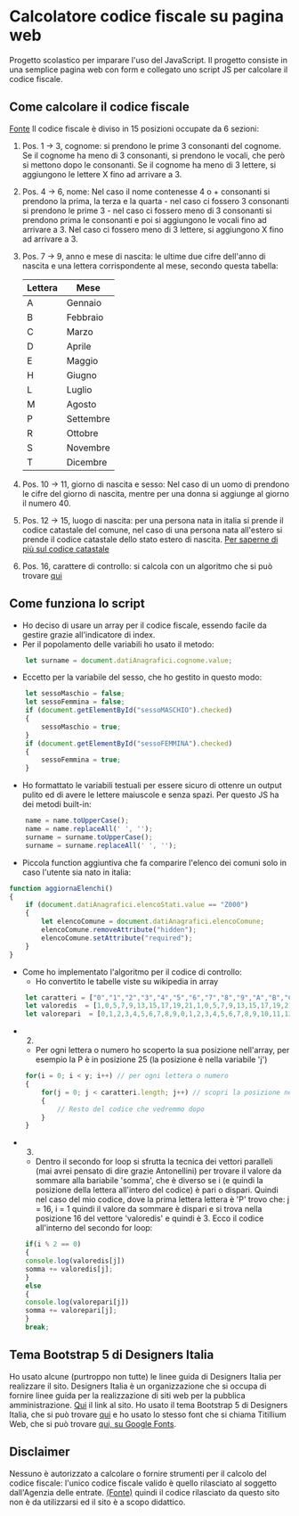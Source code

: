 # Calcolatore codice fiscale su pagina web

Progetto scolastico per imparare l'uso del JavaScript. Il progetto consiste in una semplice pagina web con form e collegato uno script JS per calcolare il codice fiscale.

## Come calcolare il codice fiscale

[Fonte](https://it.wikipedia.org/wiki/Codice_fiscale)
Il codice fiscale è diviso in 15 posizioni occupate da 6 sezioni: 
1. Pos. 1 -> 3, cognome: si prendono le prime 3 consonanti del cognome. Se il cognome ha meno di 3 consonanti, si prendono le vocali, che però si mettono dopo le consonanti. Se il cognome ha meno di 3 lettere, si aggiungono le lettere X fino ad arrivare a 3.
2. Pos. 4 -> 6, nome: Nel caso il nome contenesse 4 o + consonanti si prendono la prima, la terza e la quarta - nel caso ci fossero 3 consonanti si prendono le prime 3 - nel caso ci fossero meno di 3 consonanti si prendono prima le consonanti e poi si aggiungono le vocali fino ad arrivare a 3. Nel caso ci fossero meno di 3 lettere, si aggiungono X fino ad arrivare a 3.
3. Pos. 7 -> 9, anno e mese di nascita: le ultime due cifre dell'anno di nascita e una lettera corrispondente al mese, secondo questa tabella:

   | Lettera | Mese       |
   |---------|------------|
   | A       | Gennaio    |
   | B       | Febbraio   |
   | C       | Marzo      |
   | D       | Aprile     |
   | E       | Maggio     |
   | H       | Giugno     |
   | L       | Luglio     |
   | M       | Agosto     |
   | P       | Settembre  |
   | R       | Ottobre    |
   | S       | Novembre   |
   | T       | Dicembre   |

4. Pos. 10 -> 11, giorno di nascita e sesso: Nel caso di un uomo di prendono le cifre del giorno di nascita, mentre per una donna si aggiunge al giorno il numero 40.
5. Pos. 12 -> 15, luogo di nascita: per una persona nata in italia si prende il codice catastale del comune, nel caso di una persona nata all'estero si prende il codice catastale dello stato estero di nascita. [Per saperne di più sul codice catastale](https://it.wikipedia.org/wiki/Codice_catastale)
6. Pos. 16, carattere di controllo: si calcola con un algoritmo che si può trovare [qui](https://it.wikipedia.org/wiki/Codice_fiscale#Generazione_del_codice_fiscale)

## Come funziona lo script

 - Ho deciso di usare un array per il codice fiscale, essendo facile da gestire grazie all'indicatore di index.
 - Per il popolamento delle variabili ho usato il metodo:

```javascript
    let surname = document.datiAnagrafici.cognome.value;
```
 - Eccetto per la variabile del sesso, che ho gestito in questo modo:
```javascript
    let sessoMaschio = false;
    let sessoFemmina = false;
    if (document.getElementById("sessoMASCHIO").checked)
    {
        sessoMaschio = true;
    }
    if (document.getElementById("sessoFEMMINA").checked)
    {
        sessoFemmina = true;
    }
```
 - Ho formattato le variabili testuali per essere sicuro di ottenre un output pulito ed di avere le lettere maiuscole e senza spazi. Per questo JS ha dei metodi built-in:
```javascript
    name = name.toUpperCase();
    name = name.replaceAll(' ', '');
    surname = surname.toUpperCase();
    surname = surname.replaceAll(' ', '');
```
 - Piccola function aggiuntiva che fa comparire l'elenco dei comuni solo in caso l'utente sia nato in italia:
```javascript
function aggiornaElenchi()
{
    if (document.datiAnagrafici.elencoStati.value == "Z000")
    {
        let elencoComune = document.datiAnagrafici.elencoComune;
        elencoComune.removeAttribute("hidden");
        elencoComune.setAttribute("required");
    }
}
```
- Come ho implementato l'algoritmo per il codice di controllo:
    - Ho convertito le tabelle viste su wikipedia in array
```javascript
    let caratteri = ["0","1","2","3","4","5","6","7","8","9","A","B","C","D","E","F","G","H","I","J","K","L","M","N","O","P","Q","R","S","T","U","V","W","X","Y","Z"]; 
    let valoredis  = [1,0,5,7,9,13,15,17,19,21,1,0,5,7,9,13,15,17,19,21,2,4,18,20,11,3,6,8,12,14,16,10,22,25,24,23]; 
    let valorepari  = [0,1,2,3,4,5,6,7,8,9,0,1,2,3,4,5,6,7,8,9,10,11,12,13,14,15,16,17,18,19,20,21,22,23,24,25];
```
 - 2.
    - Per ogni lettera o numero ho scoperto la sua posizione nell'array, per esempio la P è in posizione 25 (la posizione è nella variabile 'j')
```javascript
    for(i = 0; i < y; i++) // per ogni lettera o numero 
    { 
        for(j = 0; j < caratteri.length; j++) // scopri la posizione nel vettore
        { 
            // Resto del codice che vedremmo dopo
        }
    }
```
 - 3. 
    - Dentro il secondo for loop si sfrutta la tecnica dei vettori paralleli (mai avrei pensato di dire grazie Antonellini) per trovare il valore da sommare alla bariabile 'somma', che è diverso se i (e quindi la posizione della lettera all'intero del codice) è pari o dispari. Quindi nel caso del mio codice, dove la prima lettera lettera è 'P' trovo che: j = 16, i = 1 quindi il valore da sommare è dispari e si trova nella posizione 16 del vettore 'valoredis' e quindi è 3. Ecco il codice all'interno del secondo for loop:
```javascript
    if(i % 2 == 0) 
    { 
    console.log(valoredis[j]) 
    somma += valoredis[j]; 
    } 
    else 
    { 
    console.log(valorepari[j]) 
    somma += valorepari[j]; 
    } 
    break; 
```

## Tema Bootstrap 5 di Designers Italia

Ho usato alcune (purtroppo non tutte) le linee guida di Designers Italia per realizzare il sito. Designers Italia è un organizzazione che si occupa di fornire linee guida per la realizzazione di siti web per la pubblica amministrazione. [Qui](https://italia.github.io/designers-italia-docs/) il link al sito. Ho usato il tema Bootstrap 5 di Designers Italia, che si può trovare [qui](https://italia.github.io/bootstrap-italia/) e ho usato lo stesso font che si chiama Titillium Web, che si può trovare [qui, su Google Fonts](https://fonts.google.com/specimen/Titillium+Web?query=titillium&preview.text_type=custom&sidebar.open=true&selection.family=Titillium+Web:wght@300;400;600;700;900).

## Disclaimer

Nessuno è autorizzato a calcolare o fornire strumenti per il calcolo del codice fiscale: l'unico codice fiscale valido è quello rilasciato al soggetto dall'Agenzia delle entrate. [(Fonte)](https://web.archive.org/web/20160310011139/http://www.agenziaentrate.gov.it/wps/content/Nsilib/Nsi/Home/CosaDeviFare/Richiedere/Codice+fiscale+e+tessera+sanitaria//) quindi il codice rilasciato da questo sito non è da utilizzarsi ed il sito è a scopo didattico.
